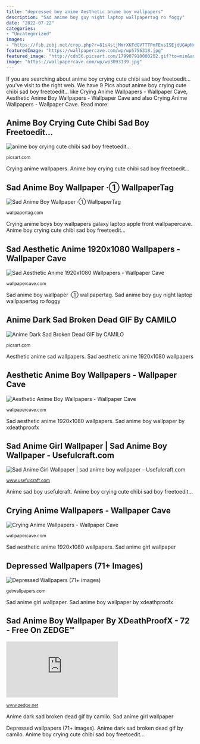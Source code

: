 ```yaml
---
title: "depressed boy anime Aesthetic anime boy wallpapers"
description: "Sad anime boy guy night laptop wallpapertag ro foggy"
date: "2022-07-22"
categories:
- "Uncategorized"
images:
- "https://fsb.zobj.net/crop.php?r=81s4stjMmrXKFdGV7TTFmFEvsISEjdUGApNoxiCLS7mKrBQ2ArDMi5hRhrTsv0OOpXZ2ZuI5ZYzY1VvEU1nvIOAvPlx2ZKZTngJB76gR0SlCgQWOQvnoxdg_JUKQmiZJKPSgmPmj5zh7ewgW"
featuredImage: "https://wallpapercave.com/wp/wp5756318.jpg"
featured_image: "http://cdn56.picsart.com/179907910000202.gif?to=min&amp;r=1024"
image: "https://wallpapercave.com/wp/wp3093139.jpg"
---
```


If you are searching about anime boy crying cute chibi sad boy freetoedit... you've visit to the right web. We have 9 Pics about anime boy crying cute chibi sad boy freetoedit... like Crying Anime Wallpapers - Wallpaper Cave, Aesthetic Anime Boy Wallpapers - Wallpaper Cave and also Crying Anime Wallpapers - Wallpaper Cave. Read more:

## Anime Boy Crying Cute Chibi Sad Boy Freetoedit...

![anime boy crying cute chibi sad boy freetoedit...](http://cdn160.picsart.com/upscale-242531630001212.png "Freetoedit villainess ghim trên overs")

<small>picsart.com</small>

Crying anime wallpapers. Anime boy crying cute chibi sad boy freetoedit...

## Sad Anime Boy Wallpaper ·① WallpaperTag

![Sad Anime Boy Wallpaper ·① WallpaperTag](https://wallpapertag.com/wallpaper/middle/a/2/7/806173-gorgerous-sad-anime-boy-wallpaper-1920x1200-laptop.jpg "Anime sad boy usefulcraft")

<small>wallpapertag.com</small>

Crying anime boys boy wallpapers galaxy laptop apple front wallpapercave. Anime boy crying cute chibi sad boy freetoedit...

## Sad Aesthetic Anime 1920x1080 Wallpapers - Wallpaper Cave

![Sad Aesthetic Anime 1920x1080 Wallpapers - Wallpaper Cave](https://wallpapercave.com/wp/wp5756318.jpg "Aesthetic anime boy wallpapers")

<small>wallpapercave.com</small>

Sad anime boy wallpaper ·① wallpapertag. Sad anime boy guy night laptop wallpapertag ro foggy

## Anime Dark Sad Broken Dead GIF By CAMILO

![Anime Dark Sad Broken Dead GIF by CAMILO](http://cdn56.picsart.com/179907910000202.gif?to=min&amp;r=1024 "Sad anime boy guy night laptop wallpapertag ro foggy")

<small>picsart.com</small>

Aesthetic anime sad wallpapers. Sad aesthetic anime 1920x1080 wallpapers

## Aesthetic Anime Boy Wallpapers - Wallpaper Cave

![Aesthetic Anime Boy Wallpapers - Wallpaper Cave](https://wallpapercave.com/wp/wp5299716.jpg "Aesthetic anime boy wallpapers")

<small>wallpapercave.com</small>

Sad aesthetic anime 1920x1080 wallpapers. Sad anime boy wallpaper by xdeathproofx

## Sad Anime Girl Wallpaper | Sad Anime Boy Wallpaper - Usefulcraft.com

![Sad Anime Girl Wallpaper | sad anime boy wallpaper - Usefulcraft.com](http://www.usefulcraft.com/wp-content/uploads/2020/01/sad-anime-girl-wallpaper-11.jpg "Crying anime wallpapers")

<small>www.usefulcraft.com</small>

Anime sad boy usefulcraft. Anime boy crying cute chibi sad boy freetoedit...

## Crying Anime Wallpapers - Wallpaper Cave

![Crying Anime Wallpapers - Wallpaper Cave](https://wallpapercave.com/wp/wp3093139.jpg "Crying anime wallpapers")

<small>wallpapercave.com</small>

Sad aesthetic anime 1920x1080 wallpapers. Sad anime girl wallpaper

## Depressed Wallpapers (71+ Images)

![Depressed Wallpapers (71+ images)](https://getwallpapers.com/wallpaper/full/9/5/6/276065.jpg "Depressed wallpapers (71+ images)")

<small>getwallpapers.com</small>

Sad anime girl wallpaper. Sad anime boy wallpaper by xdeathproofx

## Sad Anime Boy Wallpaper By XDeathProofX - 72 - Free On ZEDGE™

![Sad Anime Boy wallpaper by XDeathProofX - 72 - Free on ZEDGE™](https://fsb.zobj.net/crop.php?r=81s4stjMmrXKFdGV7TTFmFEvsISEjdUGApNoxiCLS7mKrBQ2ArDMi5hRhrTsv0OOpXZ2ZuI5ZYzY1VvEU1nvIOAvPlx2ZKZTngJB76gR0SlCgQWOQvnoxdg_JUKQmiZJKPSgmPmj5zh7ewgW "Crying anime boys boy wallpapers galaxy laptop apple front wallpapercave")

<small>www.zedge.net</small>

Anime dark sad broken dead gif by camilo. Sad anime girl wallpaper

Depressed wallpapers (71+ images). Anime dark sad broken dead gif by camilo. Anime boy crying cute chibi sad boy freetoedit...
